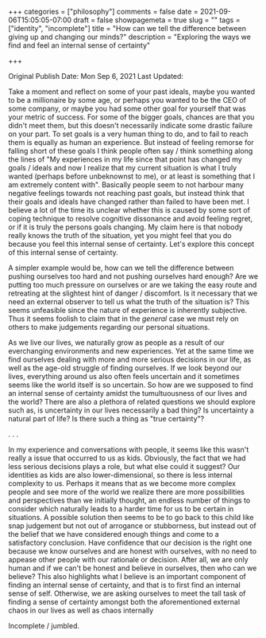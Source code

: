 +++
categories = ["philosophy"]
comments = false
date = 2021-09-06T15:05:05-07:00
draft = false
showpagemeta = true
slug = ""
tags = ["identity", "incomplete"]
title = "How can we tell the difference between giving up and changing our minds?"
description = "Exploring the ways we find and feel an internal sense of certainty"

+++

Original Publish Date: Mon Sep 6, 2021 
Last Updated:  

Take a moment and reflect on some of your past ideals, maybe you wanted to be a millionaire by some age, or perhaps you wanted to be the CEO of some company, or maybe you had some other goal for yourself that was your metric of success. For some of the bigger goals, chances are that you didn't meet them, but this doesn't necessarily indicate some drastic failure on your part. To set goals is a very human thing to do, and to fail to reach them is equally as human an experience. But instead of feeling remorse for falling short of these goals I think people often say / think something along the lines of "My experiences in my life since that point has changed my goals / ideals and now I realize that my current situation is what I truly wanted (perhaps before unbeknownst to me), or at least is something that I am extremely content with". Basically people seem to not harbour many negative feelings towards not reaching past goals, but instead think that their goals and ideals have changed rather than failed to have been met. I believe a lot of the time its unclear whether this is caused by some sort of coping technique to resolve cognitive dissonance and avoid feeling regret, or if it is truly the persons goals changing. My claim here is that nobody really knows the truth of the situation, yet you might feel that you do because you feel this internal sense of certainty. Let's explore this concept of this internal sense of certainty.

A simpler example would be, how can we tell the difference between pushing ourselves too hard and not pushing ourselves hard enough? Are we putting too much pressure on ourselves or are we taking the easy route and retreating at the slightest hint of danger / discomfort. Is it necessary that we need an external observer to tell us what the truth of the situation is? This seems unfeasible since the nature of experience is inherently subjective. Thus it seems foolish to claim that in the *general* case we must rely on others to make judgements regarding our personal situations.  


As we live our lives, we naturally grow as people as a result of our everchanging environments and new experiences. Yet at the same time
we find ourselves dealing with more and more serious decisions in our life, as well as the age-old struggle of finding ourselves. If we look beyond our lives, everything around us also often feels uncertain and it sometimes seems like the world itself is so uncertain. So how are we supposed to find an internal sense of certainty amidst the tumultuousness of our lives and the world? There are also a plethora of related questions we should explore such as, is uncertainty in our lives necessarily a bad thing? Is uncertainty a natural part of life? Is there such a thing as "true certainty"?

. . .

In my experience and conversations with people, it seems like this wasn't really a issue that occurred to us as kids. Obviously, the fact that we had less serious decisions plays a role, but what else could it suggest?  Our identities as kids are also lower-dimensional, so there is less internal complexity to us. Perhaps it means that as we become more complex people and see more of the world we realize there are more possibilities and perspectives than we initially thought, an endless number of things to consider which naturally leads to a harder time for us to be certain in situations. A possible solution then seems to be to go back to this child like snap judgement but not out of arrogance or stubborness, but instead out of the belief that we have considered enough things and come to a satisfactory conclusion. Have confidence that our decision is the right one because we know ourselves and are honest with ourselves, with no need to appease other people with our rationale or decision. After all, we are only human and if we can't be honest and believe in ourselves, then who can we believe? This also highlights what I believe is an important component of finding an internal sense of certainty, and that is to first find an internal sense of self. Otherwise, we are asking ourselves to meet the tall task of finding a sense of certainty amongst both the aforementioned external chaos in our lives as well as chaos internally

Incomplete / jumbled.